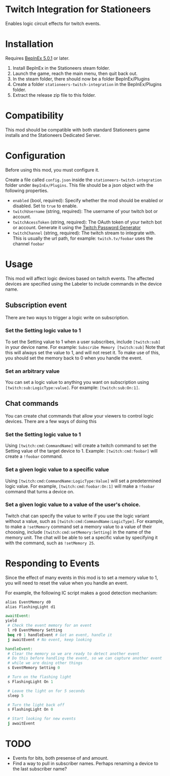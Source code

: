 # Twitch Integration for Stationeers

Enables logic circuit effects for twitch events.

# Installation

Requires [BepInEx 5.0.1](https://github.com/BepInEx/BepInEx/releases) or later.

1. Install BepInEx in the Stationeers steam folder.
2. Launch the game, reach the main menu, then quit back out.
3. In the steam folder, there should now be a folder BepInEx/Plugins
4. Create a folder `stationeers-twitch-integration` in the BepInEx/Plugins folder.
5. Extract the release zip file to this folder.

# Compatibility

This mod should be compatible with both standard Stationeers game installs and the Stationeers Dedicated Server.

# Configuration

Before using this mod, you must configure it.

Create a file called `config.json` inside the `stationeers-twitch-integration` folder under `BepInEx/Plugins`.
This file should be a json object with the following properties.

- `enabled` (bool, required): Specify whether the mod should be enabled or disabled. Set to `true` to enable.
- `twitchUsername` (string, required): The username of your twitch bot or account.
- `twitchAcessToken` (string, required): The OAuth token of your twitch bot or account. Generate it using the [Twitch Password Generator](https://twitchapps.com/tmi/)
- `twitchChannel` (string, required): The twitch stream to integrate with. This is usually the url path, for example: `twitch.tv/foobar` uses the channel `foobar`

# Usage

This mod will affect logic devices based on twitch events. The affected devices are specified using the Labeler to include commands in the device name.

## Subscription event

There are two ways to trigger a logic write on subscription.

### Set the Setting logic value to 1

To set the Setting value to 1 when a user subscribes, include `[twitch:sub]` in your device name.
For example: `Subscribe Memory [twitch:sub]`
Note that this will always set the value to 1, and will not reset it. To make use of this,
you should set the memory back to 0 when you handle the event.

### Set an arbitrary value

You can set a logic value to anything you want on subscription using `[twitch:sub:LogicType:value]`. For example: `[twitch:sub:On:1]`.

## Chat commands

You can create chat commands that allow your viewers to control logic devices. There are a few ways of doing this

### Set the Setting logic value to 1

Using `[twitch:cmd:CommandName]` will create a twitch command to set the Setting value of the target device to 1. Example: `[twitch:cmd:foobar]` will create a `!foobar` command.

### Set a given logic value to a specific value

Using `[twitch:cmd:CommandName:LogicType:Value]` will set a predetermined logic value. For example, `[twitch:cmd:foobar:On:1]` will make a `!foobar` command that turns a device on.

### Set a given logic value to a value of the user's choice.

Twitch chat can specify the value to write if you use the logic variant without a value, such as `[twitch:cmd:CommandName:LogicType]`.
For example, to make a `!setMemory` command set a memory value to a value of their choosing, include `[twitch:cmd:setMemory:Setting]` in the name of the memory unit.
The chat will be able to set a specific value by specifying it with the command, such as `!setMemory 25`.

# Responding to Events

Since the effect of many events in this mod is to set a memory value to 1, you will need to reset the value when you handle an event.

For example, the following IC script makes a good detection mechanism:

```mips
alias EventMemory d0
alias FlashingLight d1

awaitEvent:
yield
 # Check the event memory for an event
 l r0 EventMemory Setting
 beq r0 1 handleEvent # Got an event, handle it
 j awaitEvent # No event, keep looking

handleEvent:
 # Clear the memory so we are ready to detect another event
 # Do this before handling the event, so we can capture another event
 # while we are doing other things
 s EventMemory Setting 0

 # Turn on the flashing light
 s FlashingLight On 1

 # Leave the light on for 5 seconds
 sleep 5

 # Turn the light back off
 s FlashingLight On 0

 # Start looking for new events
 j awaitEvent

```

# TODO
- Events for bits, both presense of and amount.
- Find a way to pull in subscriber names.  Perhaps renaming a device to the last subscriber name?
